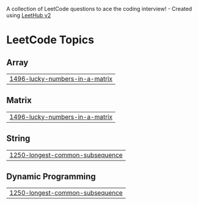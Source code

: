 A collection of LeetCode questions to ace the coding interview! - Created using [LeetHub v2](https://github.com/arunbhardwaj/LeetHub-2.0)
<!---LeetCode Topics Start-->
# LeetCode Topics
## Array
|  |
| ------- |
| [1496-lucky-numbers-in-a-matrix](https://github.com/NiladriChatterje/dsa-journey/tree/master/1496-lucky-numbers-in-a-matrix) |
## Matrix
|  |
| ------- |
| [1496-lucky-numbers-in-a-matrix](https://github.com/NiladriChatterje/dsa-journey/tree/master/1496-lucky-numbers-in-a-matrix) |
## String
|  |
| ------- |
| [1250-longest-common-subsequence](https://github.com/NiladriChatterje/dsa-journey/tree/master/1250-longest-common-subsequence) |
## Dynamic Programming
|  |
| ------- |
| [1250-longest-common-subsequence](https://github.com/NiladriChatterje/dsa-journey/tree/master/1250-longest-common-subsequence) |
<!---LeetCode Topics End-->
